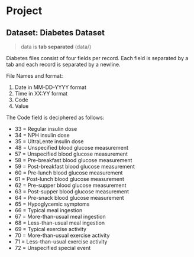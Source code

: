 # Project

## Dataset: Diabetes Dataset

> data is **tab separated** (data/)

Diabetes files consist of four fields per record. Each field is separated by a tab and each record is separated by a newline.

File Names and format:
1. Date in MM-DD-YYYY format
2. Time in XX:YY format
3. Code
4. Value

The Code field is deciphered as follows:

- 33 = Regular insulin dose
- 34 = NPH insulin dose
- 35 = UltraLente insulin dose
- 48 = Unspecified blood glucose measurement
- 57 = Unspecified blood glucose measurement
- 58 = Pre-breakfast blood glucose measurement
- 59 = Post-breakfast blood glucose measurement
- 60 = Pre-lunch blood glucose measurement
- 61 = Post-lunch blood glucose measurement
- 62 = Pre-supper blood glucose measurement
- 63 = Post-supper blood glucose measurement
- 64 = Pre-snack blood glucose measurement
- 65 = Hypoglycemic symptoms
- 66 = Typical meal ingestion
- 67 = More-than-usual meal ingestion
- 68 = Less-than-usual meal ingestion
- 69 = Typical exercise activity
- 70 = More-than-usual exercise activity
- 71 = Less-than-usual exercise activity
- 72 = Unspecified special event
